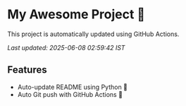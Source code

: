 # My Awesome Project 🚀

This project is automatically updated using GitHub Actions.

_Last updated: 2025-06-08 02:59:42 IST_

## Features
- Auto-update README using Python 🐍
- Auto Git push with GitHub Actions 🤖
